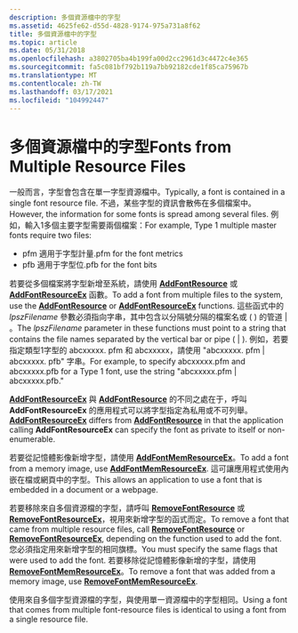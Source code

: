 ```yaml
---
description: 多個資源檔中的字型
ms.assetid: 4625fe62-d55d-4828-9174-975a731a8f62
title: 多個資源檔中的字型
ms.topic: article
ms.date: 05/31/2018
ms.openlocfilehash: a3802705ba4b199fa00d2cc2961d3c4472c4e365
ms.sourcegitcommit: fa5c081bf792b119a7bb92182cde1f85ca75967b
ms.translationtype: MT
ms.contentlocale: zh-TW
ms.lasthandoff: 03/17/2021
ms.locfileid: "104992447"
---
```

# <a name="fonts-from-multiple-resource-files"></a><span data-ttu-id="d229a-103">多個資源檔中的字型</span><span class="sxs-lookup"><span data-stu-id="d229a-103">Fonts from Multiple Resource Files</span></span>

<span data-ttu-id="d229a-104">一般而言，字型會包含在單一字型資源檔中。</span><span class="sxs-lookup"><span data-stu-id="d229a-104">Typically, a font is contained in a single font resource file.</span></span> <span data-ttu-id="d229a-105">不過，某些字型的資訊會散佈在多個檔案中。</span><span class="sxs-lookup"><span data-stu-id="d229a-105">However, the information for some fonts is spread among several files.</span></span> <span data-ttu-id="d229a-106">例如，輸入1多個主要字型需要兩個檔案：</span><span class="sxs-lookup"><span data-stu-id="d229a-106">For example, Type 1 multiple master fonts require two files:</span></span>

-   <span data-ttu-id="d229a-107">pfm 適用于字型計量</span><span class="sxs-lookup"><span data-stu-id="d229a-107">.pfm for the font metrics</span></span>
-   <span data-ttu-id="d229a-108">pfb 適用于字型位</span><span class="sxs-lookup"><span data-stu-id="d229a-108">.pfb for the font bits</span></span>

<span data-ttu-id="d229a-109">若要從多個檔案將字型新增至系統，請使用 [**AddFontResource**](/windows/win32/api/wingdi/nf-wingdi-addfontresourcea) 或 [**AddFontResourceEx**](/windows/win32/api/wingdi/nf-wingdi-addfontresourceexa) 函數。</span><span class="sxs-lookup"><span data-stu-id="d229a-109">To add a font from multiple files to the system, use the [**AddFontResource**](/windows/win32/api/wingdi/nf-wingdi-addfontresourcea) or [**AddFontResourceEx**](/windows/win32/api/wingdi/nf-wingdi-addfontresourceexa) functions.</span></span> <span data-ttu-id="d229a-110">這些函式中的 *lpszFilename* 參數必須指向字串，其中包含以分隔號分隔的檔案名或 ( ) 的管道 \| 。</span><span class="sxs-lookup"><span data-stu-id="d229a-110">The *lpszFilename* parameter in these functions must point to a string that contains the file names separated by the vertical bar or pipe ( \| ).</span></span> <span data-ttu-id="d229a-111">例如，若要指定類型1字型的 abcxxxxx. pfm 和 abcxxxxx，請使用 "abcxxxxx. pfm \| abcxxxxx. pfb" 字串。</span><span class="sxs-lookup"><span data-stu-id="d229a-111">For example, to specify abcxxxxx.pfm and abcxxxxx.pfb for a Type 1 font, use the string "abcxxxxx.pfm \| abcxxxxx.pfb."</span></span>

<span data-ttu-id="d229a-112">[**AddFontResourceEx**](/windows/win32/api/wingdi/nf-wingdi-addfontresourceexa) 與 [**AddFontResource**](/windows/win32/api/wingdi/nf-wingdi-addfontresourcea) 的不同之處在于，呼叫 **AddFontResourceEx** 的應用程式可以將字型指定為私用或不可列舉。</span><span class="sxs-lookup"><span data-stu-id="d229a-112">[**AddFontResourceEx**](/windows/win32/api/wingdi/nf-wingdi-addfontresourceexa) differs from [**AddFontResource**](/windows/win32/api/wingdi/nf-wingdi-addfontresourcea) in that the application calling **AddFontResourceEx** can specify the font as private to itself or non-enumerable.</span></span>

<span data-ttu-id="d229a-113">若要從記憶體影像新增字型，請使用 [**AddFontMemResourceEx**](/windows/win32/api/wingdi/nf-wingdi-addfontmemresourceex)。</span><span class="sxs-lookup"><span data-stu-id="d229a-113">To add a font from a memory image, use [**AddFontMemResourceEx**](/windows/win32/api/wingdi/nf-wingdi-addfontmemresourceex).</span></span> <span data-ttu-id="d229a-114">這可讓應用程式使用內嵌在檔或網頁中的字型。</span><span class="sxs-lookup"><span data-stu-id="d229a-114">This allows an application to use a font that is embedded in a document or a webpage.</span></span>

<span data-ttu-id="d229a-115">若要移除來自多個資源檔的字型，請呼叫 [**RemoveFontResource**](/windows/desktop/api/Wingdi/nf-wingdi-removefontresourcea) 或 [**RemoveFontResourceEx**](/windows/desktop/api/Wingdi/nf-wingdi-removefontresourceexa)，視用來新增字型的函式而定。</span><span class="sxs-lookup"><span data-stu-id="d229a-115">To remove a font that came from multiple resource files, call [**RemoveFontResource**](/windows/desktop/api/Wingdi/nf-wingdi-removefontresourcea) or [**RemoveFontResourceEx**](/windows/desktop/api/Wingdi/nf-wingdi-removefontresourceexa), depending on the function used to add the font.</span></span> <span data-ttu-id="d229a-116">您必須指定用來新增字型的相同旗標。</span><span class="sxs-lookup"><span data-stu-id="d229a-116">You must specify the same flags that were used to add the font.</span></span> <span data-ttu-id="d229a-117">若要移除從記憶體影像新增的字型，請使用 [**RemoveFontMemResourceEx**](/windows/desktop/api/Wingdi/nf-wingdi-removefontmemresourceex)。</span><span class="sxs-lookup"><span data-stu-id="d229a-117">To remove a font that was added from a memory image, use [**RemoveFontMemResourceEx**](/windows/desktop/api/Wingdi/nf-wingdi-removefontmemresourceex).</span></span>

<span data-ttu-id="d229a-118">使用來自多個字型資源檔的字型，與使用單一資源檔中的字型相同。</span><span class="sxs-lookup"><span data-stu-id="d229a-118">Using a font that comes from multiple font-resource files is identical to using a font from a single resource file.</span></span>

 

 
